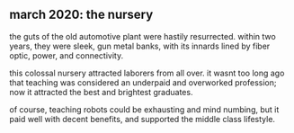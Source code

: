 ## march 2020: the nursery

the guts of the old automotive plant were hastily resurrected. within two years, they were sleek, gun metal banks, with its innards lined by fiber optic, power, and connectivity. 

this colossal nursery attracted laborers from all over. it wasnt too long ago that teaching was considered an underpaid and overworked profession; now it attracted the best and brightest graduates. 

of course, teaching robots could be exhausting and mind numbing, but it paid well with decent benefits, and supported the middle class lifestyle.